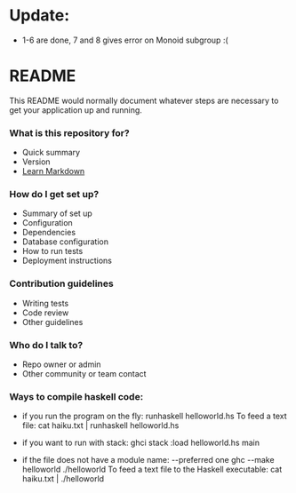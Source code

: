 # Update: #
 * 1-6 are done,  7 and 8 gives error on Monoid subgroup :(

# README #

This README would normally document whatever steps are necessary to get your application up and running.

### What is this repository for? ###

* Quick summary
* Version
* [Learn Markdown](https://bitbucket.org/tutorials/markdowndemo)

### How do I get set up? ###

* Summary of set up
* Configuration
* Dependencies
* Database configuration
* How to run tests
* Deployment instructions

### Contribution guidelines ###

* Writing tests
* Code review
* Other guidelines

### Who do I talk to? ###

* Repo owner or admin
* Other community or team contact

### Ways to compile haskell code:

* if you run the program on the fly:
  runhaskell helloworld.hs
  To feed a text file:
  cat haiku.txt | runhaskell helloworld.hs


* if you want to run with stack:
  ghci stack
  :load helloworld.hs
  main

* if the file does not have a module name: --preferred one
  ghc --make helloworld
  ./helloworld
  To feed a text file to the Haskell executable:
  cat haiku.txt | ./helloworld
